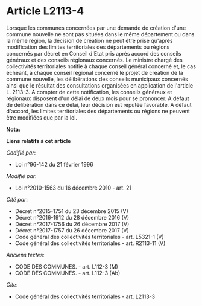 # Article L2113-4

Lorsque les communes concernées par une demande de création d'une commune nouvelle ne sont pas situées dans le même
département ou dans la même région, la décision de création ne peut être prise qu'après modification des limites
territoriales des départements ou régions concernés par décret en Conseil d'Etat pris après accord des conseils généraux et
des conseils régionaux concernés. Le ministre chargé des collectivités territoriales notifie à chaque conseil général
concerné et, le cas échéant, à chaque conseil régional concerné le projet de création de la commune nouvelle, les
délibérations des conseils municipaux concernés ainsi que le résultat des consultations organisées en application de
l'article L. 2113-3. A compter de cette notification, les conseils généraux et régionaux disposent d'un délai de deux mois
pour se prononcer. A défaut de délibération dans ce délai, leur décision est réputée favorable. A défaut d'accord, les
limites territoriales des départements ou régions ne peuvent être modifiées que par la loi.

**Nota:**



**Liens relatifs à cet article**

_Codifié par_:

  - Loi n°96-142 du 21 février 1996

_Modifié par_:

  - Loi n°2010-1563 du 16 décembre 2010 - art. 21

_Cité par_:

  - Décret n°2015-1751 du 23 décembre 2015 (V)
  - Décret n°2016-1912 du 28 décembre 2016 (V)
  - Décret n°2017-1756 du 26 décembre 2017 (V)
  - Décret n°2017-1757 du 26 décembre 2017 (V)
  - Code général des collectivités territoriales - art. L5321-1 (V)
  - Code général des collectivités territoriales - art. R2113-11 (V)

_Anciens textes_:

  - CODE DES COMMUNES. - art. L112-3 (M)
  - CODE DES COMMUNES. - art. L112-3 (Ab)

_Cite_:

  - Code général des collectivités territoriales - art. L2113-3
